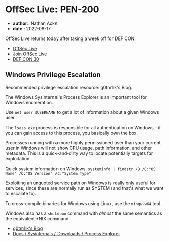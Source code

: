 # OffSec Live: PEN-200

* **author**:: Nathan Acks  
* **date**:: 2022-08-17

OffSec Live returns today after taking a week off for DEF CON.

* [OffSec Live](https://www.offensive-security.com/offsec/offsec-live/)
* [Join OffSec Live](https://learn.offensive-security.com/offsec-live-webinars)
* [DEF CON 30](https://defcon.org/html/defcon-30/dc-30-index.html)

## Windows Privilege Escalation

Recommended privilege escalation resource: g0tm1lk's Blog.

The Windows Sysinternal's Process Explorer is an important tool for Windows enumeration.

Use `net user $USERNAME` to get a lot of information about a given Windows user.

The `lsass.exe` process is responsible for all authentication on Windows - if you can gain access to this process, you basically own the box.

Processes running with a more highly permissioned user than your current user in Windows will not show CPU usage, path information, and other metadata. This is a quick-and-dirty way to locate potentially targets for exploitation.

Quick system information on Windows: `systeminfo | findstr /B /C:"OS Name" /C:"OS Version" /C:"System Type"`

Exploiting an unquoted service path on Windows is really only useful for services, since these are normally run as SYSTEM (and that's what we want to escalate to).

To cross-compile binaries for Windows using Linux, use the `mingw-w64` tool.

Windows also has a `shutdown` command with *almost* the same semantics as the equivalent \*NIX command.

* [g0tm1lk's Blog](https://blog.g0tmi1k.com/)
* [Docs / Sysinternals / Downloads / Process Explorer](https://docs.microsoft.com/en-us/sysinternals/downloads/process-explorer)
